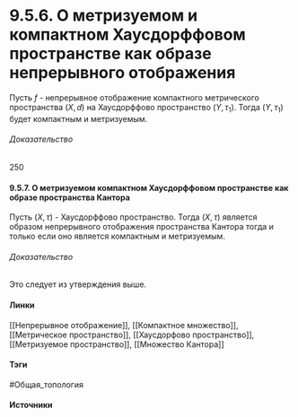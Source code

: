 # 9.5.6. О метризуемом и компактном Хаусдорффовом пространстве как образе непрерывного отображения
Пусть $f$ - непрерывное отображение компактного метрического пространства $(X,d)$ на Хаусдорффово пространство $(Y,\tau_{1})$. Тогда $(Y,\tau_{1})$ будет компактным и метризуемым.
###### Доказательство
250
#### 9.5.7. О метризуемом компактном Хаусдорффовом пространстве как образе пространства Кантора
Пусть $(X,\tau)$ - Хаусдорффово пространство. Тогда $(X,\tau)$ является образом непрерывного отображения пространства Кантора тогда и только если оно является компактным и метризуемым.
###### Доказательство
Это следует из утверждения выше.
#### Линки
 [[Непрерывное отображение]],
 [[Компактное множество]],
 [[Метрическое пространство]],
 [[Хаусдорфово пространство]],
 [[Метризуемое пространство]],
 [[Множество Кантора]]
#### Тэги
 #Общая_топология 
#### Источники
